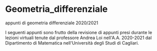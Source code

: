 # Geometria_differenziale
appunti di geometria differenziale 2020/2021

I seguenti appunti sono frutto della revisione di appunti presi durante le lezioni virtuali tenute dal professore Andrea Loi nell'A.A. 2020-2021 dal Dipartimento di Matematica nell'Università degli Studi di Cagliari.

